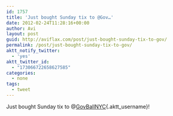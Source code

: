 ```yaml
---
id: 1757
title: 'Just bought Sunday tix to @Gov…'
date: 2012-02-24T11:28:16+00:00
author: Avi
layout: post
guid: http://aviflax.com/post/just-bought-sunday-tix-to-gov/
permalink: /post/just-bought-sunday-tix-to-gov/
aktt_notify_twitter:
  - 'yes'
aktt_twitter_id:
  - "173066722658627585"
categories:
  - none
tags:
  - tweet
---
```

Just bought Sunday tix to @[GovBallNYC](http://twitter.com/GovBallNYC){.aktt_username}!